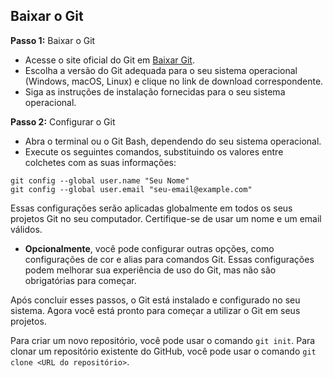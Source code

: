 ## Baixar o Git
**Passo 1:** Baixar o Git
  
* Acesse o site oficial do Git em [Baixar Git](https://git-scm.com/downloads).
* Escolha a versão do Git adequada para o seu sistema operacional (Windows, macOS, Linux) e clique no link de download correspondente.
* Siga as instruções de instalação fornecidas para o seu sistema operacional.

**Passo 2:** Configurar o Git
  
* Abra o terminal ou o Git Bash, dependendo do seu sistema operacional.
* Execute os seguintes comandos, substituindo os valores entre colchetes com as suas informações:
```
git config --global user.name "Seu Nome"
git config --global user.email "seu-email@example.com"
```

Essas configurações serão aplicadas globalmente em todos os seus projetos Git no seu computador. Certifique-se de usar um nome e um email válidos.
  
- **Opcionalmente**, você pode configurar outras opções, como configurações de cor e alias para comandos Git. Essas configurações podem melhorar sua experiência de uso do Git, mas não são obrigatórias para começar.
  
Após concluir esses passos, o Git está instalado e configurado no seu sistema. Agora você está pronto para começar a utilizar o Git em seus projetos.
  
Para criar um novo repositório, você pode usar o comando `git init`. Para clonar um repositório existente do GitHub, você pode usar o comando `git clone <URL do repositório>`.
